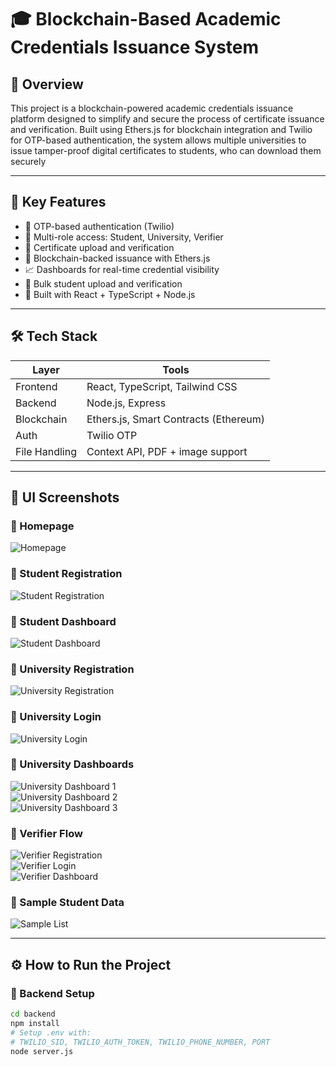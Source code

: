 # 🎓 Blockchain-Based Academic Credentials Issuance System

## 🧠 Overview

This project is a blockchain-powered academic credentials issuance platform designed to simplify and secure the process of certificate issuance and verification. Built using Ethers.js for blockchain integration and Twilio for OTP-based authentication, the system allows multiple universities to issue tamper-proof digital certificates to students, who can download them securely

---

## 🚀 Key Features

- 🔐 OTP-based authentication (Twilio)
- 🏫 Multi-role access: Student, University, Verifier
- 📃 Certificate upload and verification
- 🧾 Blockchain-backed issuance with Ethers.js
- 📈 Dashboards for real-time credential visibility
- 📂 Bulk student upload and verification
- 🧠 Built with React + TypeScript + Node.js

---

## 🛠️ Tech Stack

| Layer        | Tools                                |
|--------------|---------------------------------------|
| Frontend     | React, TypeScript, Tailwind CSS       |
| Backend      | Node.js, Express                      |
| Blockchain   | Ethers.js, Smart Contracts (Ethereum) |
| Auth         | Twilio OTP                            |
| File Handling| Context API, PDF + image support      |

---

## 📸 UI Screenshots

### 🔹 Homepage  
![Homepage](./src/Images/outputs/1-Homepage.png)

### 🔹 Student Registration  
![Student Registration](./src/Images/outputs/3-Student-Registration.png)

### 🔹 Student Dashboard  
![Student Dashboard](./src/Images/outputs/5-Student-Dashboard.png)

### 🔹 University Registration  
![University Registration](./src/Images/outputs/5-University-Registration.png)

### 🔹 University Login  
![University Login](./src/Images/outputs/6-University-Login.png)

### 🔹 University Dashboards  
![University Dashboard 1](./src/Images/outputs/7-University-Dashboard-1.png)  
![University Dashboard 2](./src/Images/outputs/8-University-Dashboard-2.png)  
![University Dashboard 3](./src/Images/outputs/9-University-Dashboard-3.png)

### 🔹 Verifier Flow  
![Verifier Registration](./src/Images/outputs/9-Verifier-Registration.png)  
![Verifier Login](./src/Images/outputs/10-Verifier-Login-Page.png)  
![Verifier Dashboard](./src/Images/outputs/11-Verifier-Dashboard.png)

### 🔹 Sample Student Data  
![Sample List](./src/Images/outputs/12-Sample-Students-List.png)

---

## ⚙️ How to Run the Project

### 🔧 Backend Setup

```bash
cd backend
npm install
# Setup .env with:
# TWILIO_SID, TWILIO_AUTH_TOKEN, TWILIO_PHONE_NUMBER, PORT
node server.js
